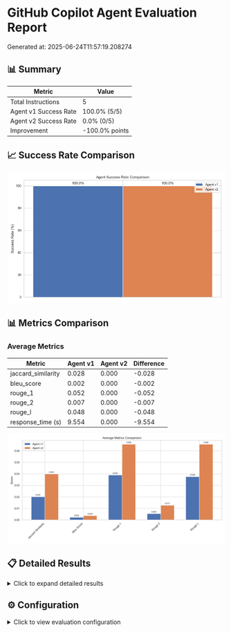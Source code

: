 # GitHub Copilot Agent Evaluation Report

Generated at: 2025-06-24T11:57:19.208274

## 📊 Summary

| Metric | Value |
|--------|-------|
| Total Instructions | 5 |
| Agent v1 Success Rate | 100.0% (5/5) |
| Agent v2 Success Rate | 0.0% (0/5) |
| Improvement | -100.0% points |

## 📈 Success Rate Comparison

![Success Rate Comparison](success_rate_comparison.png)

## 📊 Metrics Comparison

### Average Metrics
| Metric | Agent v1 | Agent v2 | Difference |
|--------|----------|----------|------------|
| jaccard_similarity | 0.028 | 0.000 | -0.028 |
| bleu_score | 0.002 | 0.000 | -0.002 |
| rouge_1 | 0.052 | 0.000 | -0.052 |
| rouge_2 | 0.007 | 0.000 | -0.007 |
| rouge_l | 0.048 | 0.000 | -0.048 |
| response_time (s) | 9.554 | 0.000 | -9.554 |

![Metrics Comparison](metrics_comparison.png)

## 📋 Detailed Results

<details><summary>Click to expand detailed results</summary>

| ID | Type | Difficulty | v1 Success | v2 Success | v1 Jaccard | v2 Jaccard | v1 BLEU | v2 BLEU | v1 ROUGE-L | v2 ROUGE-L | v1 Time (s) | v2 Time (s) |
|----|------|------------|------------|------------|------------|------------|---------|---------|------------|------------|-------------|-------------|
| bug_fix_1 | bug_fix | hard | ✅ | ❌ | 0.030 | 0.000 | 0.003 | 0.000 | 0.040 | 0.000 | 6.18 | 0.00 |
| code_review_1 | code_review | medium | ✅ | ❌ | 0.052 | 0.000 | 0.004 | 0.000 | 0.097 | 0.000 | 7.47 | 0.00 |
| pr_creation_1 | pr_creation | easy | ✅ | ❌ | 0.013 | 0.000 | 0.002 | 0.000 | 0.024 | 0.000 | 14.00 | 0.00 |
| refactor_1 | refactoring | easy | ✅ | ❌ | 0.032 | 0.000 | 0.003 | 0.000 | 0.056 | 0.000 | 6.98 | 0.00 |
| test_case_1 | test_creation | medium | ✅ | ❌ | 0.010 | 0.000 | 0.001 | 0.000 | 0.026 | 0.000 | 13.13 | 0.00 |
</details>

## ⚙️ Configuration

<details><summary>Click to view evaluation configuration</summary>

```json
{
  "agent_v1_endpoint": "https://generativelanguage.googleapis.com/v1beta/models/gemini-2.0-flash:generateContent",
  "agent_v2_endpoint": "https://api.groq.com/openai/v1/chat/completion/meta-llama/llama-4-maverick-17b-128e-instruct",
  "api_key_v1": "***REDACTED***",
  "api_key_v2": "***REDACTED***",
  "instructions_file": "instructions.json",
  "results_dir": "results",
  "timeout": 60,
  "max_retries": 3,
  "retry_delay": 5
}
```
</details>
